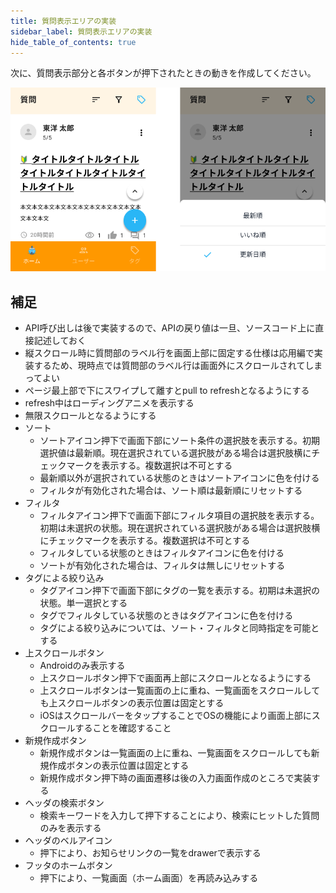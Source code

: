 ```yaml
---
title: 質問表示エリアの実装
sidebar_label: 質問表示エリアの実装
hide_table_of_contents: true
---
```


次に、質問表示部分と各ボタンが押下されたときの動きを作成してください。

![質問表示エリア](screen-home-question.png)

## 補足
- API呼び出しは後で実装するので、APIの戻り値は一旦、ソースコード上に直接記述しておく
- 縦スクロール時に質問部のラベル行を画面上部に固定する仕様は応用編で実装するため、現時点では質問部のラベル行は画面外にスクロールされてしまってよい
- ページ最上部で下にスワイプして離すとpull to refreshとなるようにする
- refresh中はローディングアニメを表示する
- 無限スクロールとなるようにする
- ソート
  - ソートアイコン押下で画面下部にソート条件の選択肢を表示する。初期選択値は最新順。現在選択されている選択肢がある場合は選択肢横にチェックマークを表示する。複数選択は不可とする
  - 最新順以外が選択されている状態のときはソートアイコンに色を付ける
  - フィルタが有効化された場合は、ソート順は最新順にリセットする
- フィルタ
  - フィルタアイコン押下で画面下部にフィルタ項目の選択肢を表示する。初期は未選択の状態。現在選択されている選択肢がある場合は選択肢横にチェックマークを表示する。複数選択は不可とする
  - フィルタしている状態のときはフィルタアイコンに色を付ける
  - ソートが有効化された場合は、フィルタは無しにリセットする
- タグによる絞り込み
  - タグアイコン押下で画面下部にタグの一覧を表示する。初期は未選択の状態。単一選択とする
  - タグでフィルタしている状態のときはタグアイコンに色を付ける
  - タグによる絞り込みについては、ソート・フィルタと同時指定を可能とする　
- 上スクロールボタン
  - Androidのみ表示する
  - 上スクロールボタン押下で画面再上部にスクロールとなるようにする
  - 上スクロールボタンは一覧画面の上に重ね、一覧画面をスクロールしても上スクロールボタンの表示位置は固定とする
  - iOSはスクロールバーをタップすることでOSの機能により画面上部にスクロールすることを確認すること
- 新規作成ボタン
  - 新規作成ボタンは一覧画面の上に重ね、一覧画面をスクロールしても新規作成ボタンの表示位置は固定とする
  - 新規作成ボタン押下時の画面遷移は後の入力画面作成のところで実装する
- ヘッダの検索ボタン
  - 検索キーワードを入力して押下することにより、検索にヒットした質問のみを表示する
- ヘッダのベルアイコン
  - 押下により、お知らせリンクの一覧をdrawerで表示する
- フッタのホームボタン
  - 押下により、一覧画面（ホーム画面）を再読み込みする
